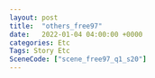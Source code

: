 ```yaml
---
layout: post
title:  "others_free97"
date:   2022-01-04 04:00:00 +0000
categories: Etc
Tags: Story Etc
SceneCode: ["scene_free97_q1_s20"]
---
```

